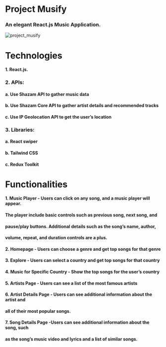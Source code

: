 # Project Musify

 ### An elegant React.js Music Application. 

 
 
![project_musify](https://user-images.githubusercontent.com/76166157/192156627-679184be-06d1-4763-bf44-d9f4866e1275.PNG)

# Technologies
#### 1. React.js.
### 2. APIs:
#### a. Use Shazam API to gather music data
#### b. Use Shazam Core API to gather artist details and recommended tracks
#### c. Use IP Geolocation API to get the user’s location
### 3. Libraries:
#### a. React swiper
#### b. Tailwind CSS
#### c. Redux Toolkit

# Functionalities
#### 1. Music Player - Users can click on any song, and a music player will appear.
#### The player include basic controls such as previous song, next song, and
#### pause/play buttons. Additional details such as the song’s name, author,
#### volume, repeat, and duration controls are a plus.
#### 2. Homepage - Users can choose a genre and get top songs for that genre
#### 3. Explore - Users can select a country and get top songs for that country
#### 4. Music for Specific Country - Show the top songs for the user’s country
#### 5. Artists Page - Users can see a list of the most famous artists
#### 6. Artist Details Page - Users can see additional information about the artist and
#### all of their most popular songs.
#### 7. Song Details Page -Users can see additional information about the song, such
#### as the song’s music video and lyrics and a list of similar songs.
